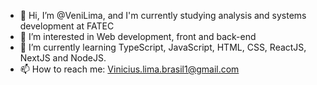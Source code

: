 - 👋 Hi, I’m @VeniLima, and I'm currently studying analysis and systems development at FATEC
- 👀 I’m interested in Web development, front and back-end
- 🌱 I’m currently learning TypeScript, JavaScript, HTML, CSS, ReactJS, NextJS and NodeJS.
- 📫 How to reach me: Vinicius.lima.brasil1@gmail.com

<!---
VeniLima/VeniLima is a ✨ special ✨ repository because its `README.md` (this file) appears on your GitHub profile.
You can click the Preview link to take a look at your changes.
--->
